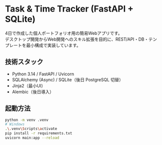 # Task & Time Tracker (FastAPI + SQLite)

4日で作成した個人ポートフォリオ用の簡易Webアプリです。  
デスクトップ開発からWeb開発へのスキル拡張を目的に、REST/API・DB・テンプレートを最小構成で実装しています。

## 技術スタック
- Python 3.14 / FastAPI / Uvicorn
- SQLAlchemy (Async) / SQLite（後日 PostgreSQL 切替）
- Jinja2（最小UI）
- Alembic（後日導入）

## 起動方法
```bash
python -m venv .venv
# Windows
.\.venv\Scripts\activate
pip install -r requirements.txt
uvicorn main:app --reload
